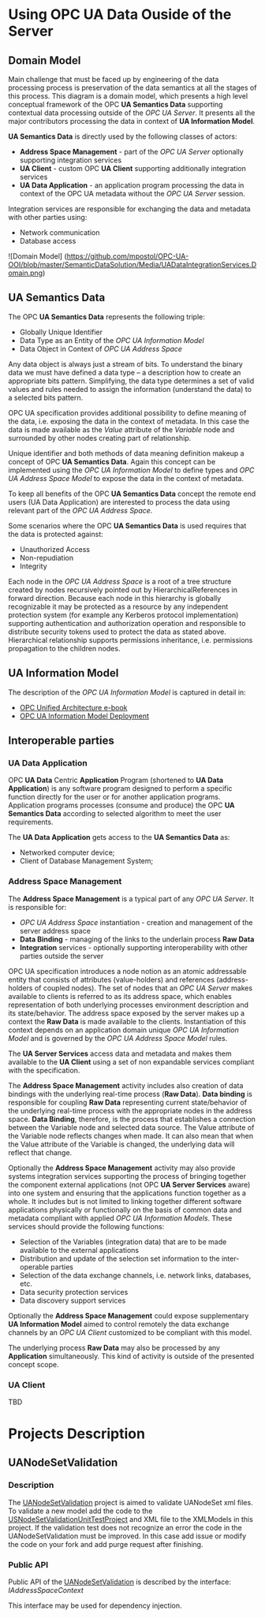 
# Using OPC UA Data Ouside of the Server

## Domain Model

Main challenge that must be faced up by engineering of the data processing process is preservation of the data semantics at all the stages of this process. This diagram is a domain model, which presents a high level conceptual framework of the OPC **UA Semantics Data** supporting contextual data processing outside of the *OPC UA Server*. It presents all the major contributors processing the data in context of **UA Information Model**.

**UA Semantics Data** is directly used by the following classes of actors:
* **Address Space Management** -  part of the *OPC UA Server* optionally supporting integration services
* **UA Client** -  custom OPC **UA Client** supporting additionally integration services
* **UA Data Application** - an application program processing the data in context of the OPC UA metadata without the *OPC UA Server* session.

Integration services are responsible for exchanging the data and metadata with other parties using:

* Network communication
* Database access   

![Domain Model] (https://github.com/mpostol/OPC-UA-OOI/blob/master/SemanticDataSolution/Media/UADataIntegrationServices.Domain.png)

## UA Semantics Data

The OPC **UA Semantics Data** represents the following triple:

* Globally Unique Identifier   
* Data Type as an Entity of the *OPC UA Information Model*
* Data Object in Context of *OPC UA Address Space*

Any data object is always just a stream of bits. To understand the binary data we must have defined a data type – a description how to create an appropriate bits pattern. Simplifying, the data type determines a set of valid values and rules needed to assign the information (understand the data) to a selected bits pattern.

OPC UA specification provides additional possibility to define meaning of the data, i.e. exposing the data in the context of metadata. In this case the data is made available as the *Value* attribute of the *Variable* node and surrounded by other nodes creating part of relationship.

Unique identifier and both methods of data meaning definition makeup a concept of OPC **UA Semantics Data**. Again this concept can be implemented using the *OPC UA Information Model* to define types and *OPC UA Address Space Model* to expose the data in the context of metadata.

To keep all benefits of the OPC **UA Semantics Data** concept the remote end users (UA Data Application) are interested to process the data using relevant part of the *OPC UA Address Space*.

Some scenarios where the OPC **UA Semantics Data** is used requires that the data is protected against:

* Unauthorized Access  
* Non-repudiation
* Integrity

Each node in the *OPC UA Address Space* is a root of a tree structure created by nodes recursively pointed out by HierarchicalReferences in forward direction. Because each node in this hierarchy is globally recognizable it may be protected as a resource by any independent protection system (for example any Kerberos protocol implementation) supporting authentication and authorization operation and responsible to distribute security tokens used to protect the data as stated above. Hierarchical relationship supports permissions inheritance, i.e. permissions propagation to the children nodes.

## UA Information Model

The description of the *OPC UA Information Model* is captured in detail in:
* [OPC Unified Architecture e-book](http://www.commsvr.com/UAModelDesigner/Index.aspx)
* [OPC UA Information Model Deployment]( http://www.cas.internetdsl.pl/commserver/P_DowloadCenter/P_Publications/20140301EN_DeploymentInformationModel.pdf)

## Interoperable parties

### UA Data Application

OPC **UA Data** Centric **Application** Program (shortened to **UA Data Application**) is any software program designed to perform a specific function directly for the user or for another application programs. Application programs processes (consume and produce) the OPC **UA Semantics Data** according to selected algorithm to meet the user requirements.

The **UA Data Application** gets access to the **UA Semantics Data** as:
* Networked computer device;
* Client of Database Management System;

### Address Space Management

The **Address Space Management** is a typical part of any *OPC UA Server*. It is responsible for:
* *OPC UA Address Space* instantiation - creation and management of the server address space
* **Data Binding** - managing of the links to the underlain process **Raw Data**
* **Integration** services - optionally supporting interoperability with other parties outside the server     

OPC UA specification introduces a node notion as an atomic addressable entity that consists of attributes (value-holders) and references (address-holders of coupled nodes).  The set of nodes that an *OPC UA Server* makes available to clients is referred to as its address space, which enables representation of both underlying processes environment description and its state/behavior. The address space exposed by the server makes up a context the **Raw Data** is made available to the clients. Instantiation of this context depends on an application domain unique *OPC UA Information Model* and is governed by the *OPC UA Address Space Model* rules.

The **UA Server Services** access data and metadata and makes them available to the **UA Client** using a set of non expandable services compliant with the specification.

The **Address Space Management** activity includes also creation of data bindings with the underlying real-time process (**Raw Data**).  **Data binding** is responsible for coupling  **Raw Data** representing current state/behavior of the underlying real-time process with the appropriate nodes in the address space. **Data Binding**, therefore, is the process that establishes a connection between the Variable node and selected data source. The Value attribute of the Variable node reflects changes when made. It can also mean that when the Value attribute of the Variable is changed, the underlying data will reflect that change.

Optionally the **Address Space Management** activity may also provide systems integration services supporting the process of bringing together the component external applications (not OPC **UA Server Services** aware) into one system and ensuring that the applications function together as a whole.  It includes but is not limited to linking together different software applications physically or functionally on the basis of common data and metadata compliant with applied *OPC UA Information Models*.  These services should provide the following functions:

* Selection of the Variables (integration data) that are to be made available to the external applications           
* Distribution and update of the selection set information to the inter-operable parties       
* Selection of the data exchange channels, i.e. network links, databases, etc.
* Data security protection services
* Data discovery support services   

Optionally the **Address Space Management** could expose supplementary **UA Information Model** aimed to control remotely the data exchange channels by an *OPC UA Client* customized to be compliant with this model.

The underlying process **Raw Data** may also be processed by any **Application** simultaneously. This kind of activity is outside of the presented concept scope.

### UA Client

TBD

# Projects Description

## UANodeSetValidation

### Description

The [UANodeSetValidation](https://github.com/mpostol/OPC-UA-OOI/tree/master/SemanticDataSolution/UANodeSetValidation) project is aimed to validate UANodeSet xml files.
To validate a new model add the code to the [USNodeSetValidationUnitTestProject](https://github.com/mpostol/OPC-UA-OOI/tree/master/SemanticDataSolution/USNodeSetValidationUnitTestProject)
and XML file to the XMLModels in this project. If the validation test does not recognize an error the code in the UANodeSetValidation must be improved.
In this case add issue or modify the code on your fork and add purge request after finishing.

### Public API

Public API of the [UANodeSetValidation](https://github.com/mpostol/OPC-UA-OOI/tree/master/SemanticDataSolution/UANodeSetValidation) is described by the interface:
*IAddressSpaceContext*

This interface may be used for dependency injection.
